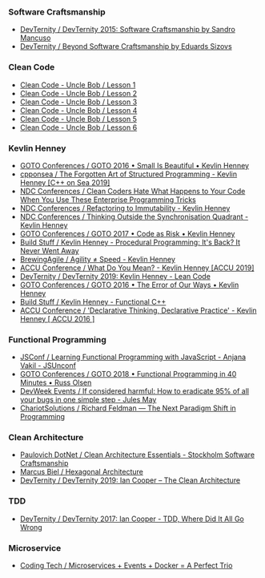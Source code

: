 ### Software Craftsmanship
* [DevTernity / DevTernity 2015: Software Craftsmanship by Sandro Mancuso](https://www.youtube.com/watch?v=jMPEPwMltC4)
* [DevTernity / Beyond Software Craftsmanship by Eduards Sizovs](https://www.youtube.com/watch?v=AEtCEt44vlE)

### Clean Code
* [Clean Code - Uncle Bob / Lesson 1](https://www.youtube.com/watch?v=7EmboKQH8lM)
* [Clean Code - Uncle Bob / Lesson 2](https://www.youtube.com/watch?v=2a_ytyt9sf8)
* [Clean Code - Uncle Bob / Lesson 3](https://www.youtube.com/watch?v=Qjywrq2gM8o)
* [Clean Code - Uncle Bob / Lesson 4](https://www.youtube.com/watch?v=58jGpV2Cg50)
* [Clean Code - Uncle Bob / Lesson 5](https://www.youtube.com/watch?v=sn0aFEMVTpA)
* [Clean Code - Uncle Bob / Lesson 6](https://www.youtube.com/watch?v=l-gF0vDhJVI)

### Kevlin Henney
* [GOTO Conferences / GOTO 2016 • Small Is Beautiful • Kevlin Henney](https://www.youtube.com/watch?v=B3b4tremI5o)
* [cpponsea / The Forgotten Art of Structured Programming - Kevlin Henney \[C++ on Sea 2019\]](https://www.youtube.com/watch?v=SFv8Wm2HdNM)
* [NDC Conferences / Clean Coders Hate What Happens to Your Code When You Use These Enterprise Programming Tricks](https://www.youtube.com/watch?v=FyCYva9DhsI)
* [NDC Conferences / Refactoring to Immutability - Kevlin Henney](https://www.youtube.com/watch?v=APUCMSPiNh4)
* [NDC Conferences / Thinking Outside the Synchronisation Quadrant - Kevlin Henney](https://www.youtube.com/watch?v=2yXtZ8x7TXw)
* [GOTO Conferences / GOTO 2017 • Code as Risk • Kevlin Henney](https://www.youtube.com/watch?v=YyhfK-aBo-Y)
* [Build Stuff / Kevlin Henney - Procedural Programming: It's Back? It Never Went Away](https://www.youtube.com/watch?v=otAcmD6XEEE)
* [BrewingAgile / Agility ≠ Speed - Kevlin Henney](https://www.youtube.com/watch?v=kmFcNyZrUNM)
* [ACCU Conference / What Do You Mean? - Kevlin Henney [ACCU 2019]](https://www.youtube.com/watch?v=ndnvOElnyUg)
* [DevTernity / DevTernity 2019: Kevlin Henney - Lean Code](https://www.youtube.com/watch?v=-nWhH-4wWBU)
* [GOTO Conferences / GOTO 2016 • The Error of Our Ways • Kevlin Henney](https://www.youtube.com/watch?v=IiGXq3yY70o)
* [Build Stuff / Kevlin Henney - Functional C++](https://www.youtube.com/watch?v=CIg6eyJv4dk)
* [ACCU Conference / 'Declarative Thinking, Declarative Practice' - Kevlin Henney [ ACCU 2016 ]](https://www.youtube.com/watch?v=nrVIlhtoE3Y)

### Functional Programming
* [JSConf / Learning Functional Programming with JavaScript - Anjana Vakil - JSUnconf](https://www.youtube.com/watch?v=e-5obm1G_FY)
* [GOTO Conferences / GOTO 2018 • Functional Programming in 40 Minutes • Russ Olsen](https://www.youtube.com/watch?v=0if71HOyVjY)
* [DevWeek Events / If considered harmful: How to eradicate 95% of all your bugs in one simple step - Jules May](https://www.youtube.com/watch?v=z43bmaMwagI)
* [ChariotSolutions / Richard Feldman — The Next Paradigm Shift in Programming](https://www.youtube.com/watch?v=6YbK8o9rZfI)

### Clean Architecture
* [Paulovich DotNet / Clean Architecture Essentials - Stockholm Software Craftsmanship](https://www.youtube.com/watch?v=hZGF6RHrr8o)
* [Marcus Biel / Hexagonal Architecture](https://www.youtube.com/watch?v=fGaJHEgonKg)
* [DevTernity / DevTernity 2019: Ian Cooper – The Clean Architecture](https://www.youtube.com/watch?v=SxJPQ5qXisw)

### TDD
* [DevTernity / DevTernity 2017: Ian Cooper - TDD, Where Did It All Go Wrong](https://www.youtube.com/watch?v=EZ05e7EMOLM)

### Microservice
* [Coding Tech / Microservices + Events + Docker = A Perfect Trio](https://www.youtube.com/watch?v=sSm2dRarhPo)

